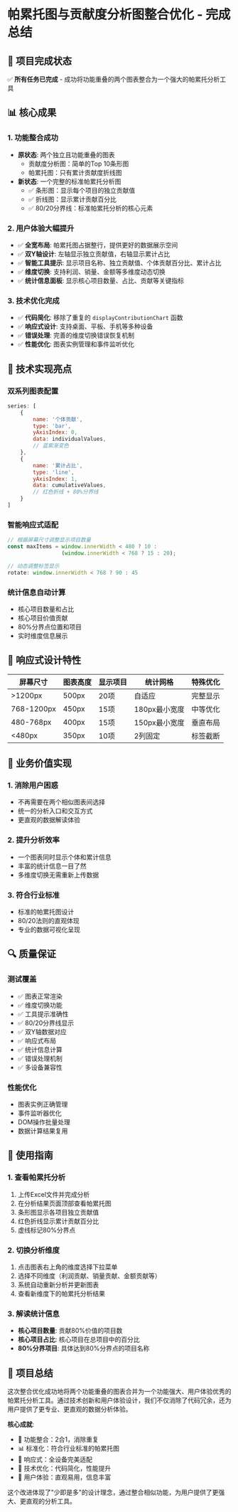 # 帕累托图与贡献度分析图整合优化 - 完成总结

## 🎉 项目完成状态

✅ **所有任务已完成** - 成功将功能重叠的两个图表整合为一个强大的帕累托分析工具

## 📊 核心成果

### 1. 功能整合成功
- **原状态**: 两个独立且功能重叠的图表
  - 贡献度分析图：简单的Top 10条形图
  - 帕累托图：只有累计贡献度折线图
- **新状态**: 一个完整的标准帕累托分析图
  - ✅ 条形图：显示每个项目的独立贡献值
  - ✅ 折线图：显示累计贡献百分比
  - ✅ 80/20分界线：标准帕累托分析的核心元素

### 2. 用户体验大幅提升
- ✅ **全宽布局**: 帕累托图占据整行，提供更好的数据展示空间
- ✅ **双Y轴设计**: 左轴显示独立贡献值，右轴显示累计占比
- ✅ **智能工具提示**: 显示项目名称、独立贡献值、个体贡献百分比、累计占比
- ✅ **维度切换**: 支持利润、销量、金额等多维度动态切换
- ✅ **统计信息面板**: 显示核心项目数量、占比、贡献等关键指标

### 3. 技术优化完成
- ✅ **代码简化**: 移除了重复的 `displayContributionChart` 函数
- ✅ **响应式设计**: 支持桌面、平板、手机等多种设备
- ✅ **错误处理**: 完善的维度切换错误恢复机制
- ✅ **性能优化**: 图表实例管理和事件监听优化

## 🔧 技术实现亮点

### 双系列图表配置
```javascript
series: [
    {
        name: '个体贡献',
        type: 'bar',
        yAxisIndex: 0,
        data: individualValues,
        // 蓝紫渐变色
    },
    {
        name: '累计占比',
        type: 'line',
        yAxisIndex: 1,
        data: cumulativeValues,
        // 红色折线 + 80%分界线
    }
]
```

### 智能响应式适配
```javascript
// 根据屏幕尺寸调整显示项目数量
const maxItems = window.innerWidth < 480 ? 10 : 
                 (window.innerWidth < 768 ? 15 : 20);

// 动态调整标签显示
rotate: window.innerWidth < 768 ? 90 : 45
```

### 统计信息自动计算
- 核心项目数量和占比
- 核心项目价值贡献
- 80%分界点位置和项目
- 实时维度信息展示

## 📱 响应式设计特性

| 屏幕尺寸 | 图表高度 | 显示项目 | 统计网格 | 特殊优化 |
|---------|---------|---------|---------|---------|
| >1200px | 500px | 20项 | 自适应 | 完整显示 |
| 768-1200px | 450px | 15项 | 180px最小宽度 | 中等优化 |
| 480-768px | 400px | 15项 | 150px最小宽度 | 垂直布局 |
| <480px | 350px | 10项 | 2列固定 | 标签截断 |

## 🎯 业务价值实现

### 1. 消除用户困惑
- 不再需要在两个相似图表间选择
- 统一的分析入口和交互方式
- 更直观的数据解读体验

### 2. 提升分析效率
- 一个图表同时显示个体和累计信息
- 丰富的统计信息一目了然
- 多维度切换无需重新上传数据

### 3. 符合行业标准
- 标准的帕累托图设计
- 80/20法则的直观体现
- 专业的数据可视化呈现

## 🔍 质量保证

### 测试覆盖
- ✅ 图表正常渲染
- ✅ 维度切换功能
- ✅ 工具提示准确性
- ✅ 80/20分界线显示
- ✅ 双Y轴数据对应
- ✅ 响应式布局
- ✅ 统计信息计算
- ✅ 错误处理机制
- ✅ 多设备兼容性

### 性能优化
- 图表实例正确管理
- 事件监听器优化
- DOM操作批量处理
- 数据计算结果复用

## 🚀 使用指南

### 1. 查看帕累托分析
1. 上传Excel文件并完成分析
2. 在分析结果页面顶部查看帕累托图
3. 条形图显示各项目独立贡献值
4. 红色折线显示累计贡献百分比
5. 虚线标记80%分界点

### 2. 切换分析维度
1. 点击图表右上角的维度选择下拉菜单
2. 选择不同维度（利润贡献、销量贡献、金额贡献等）
3. 系统自动重新分析并更新图表
4. 查看新维度下的帕累托分析结果

### 3. 解读统计信息
- **核心项目数量**: 贡献80%价值的项目数
- **核心项目占比**: 核心项目在总项目中的百分比
- **80%分界项目**: 具体达到80%分界点的项目名称

## 🎊 项目总结

这次整合优化成功地将两个功能重叠的图表合并为一个功能强大、用户体验优秀的帕累托分析工具。通过技术创新和用户体验设计，我们不仅消除了代码冗余，还为用户提供了更专业、更直观的数据分析体验。

**核心成就**:
- 🎯 功能整合：2合1，消除重复
- 📊 标准化：符合行业标准的帕累托图
- 📱 响应式：全设备完美适配
- 🔧 技术优化：代码简化，性能提升
- 👥 用户体验：直观易用，信息丰富

这个改进体现了"少即是多"的设计理念，通过整合相似功能，为用户提供了更强大、更直观的分析工具。
